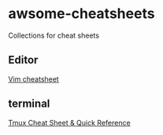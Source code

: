 # awsome-cheatsheets
Collections for cheat sheets

## Editor
[Vim cheatsheet](https://devhints.io/vim)

## terminal
[Tmux Cheat Sheet & Quick Reference](https://tmuxcheatsheet.com/)
